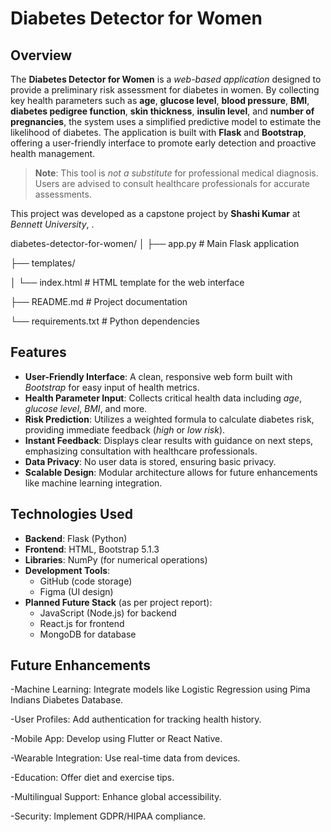 # Diabetes Detector for Women

## Overview
The **Diabetes Detector for Women** is a *web-based application* designed to provide a preliminary risk assessment for diabetes in women. 
By collecting key health parameters such as **age**, **glucose level**, **blood pressure**, **BMI**, **diabetes pedigree function**, 
**skin thickness**, **insulin level**, and **number of pregnancies**, the system uses a simplified predictive model to estimate the likelihood of diabetes. 
The application is built with **Flask** and **Bootstrap**, offering a user-friendly interface to promote early detection and proactive health management. 

> **Note**: This tool is *not a substitute* for professional medical diagnosis. Users are advised to consult healthcare professionals for accurate assessments.

This project was developed as a capstone project by **Shashi Kumar**  at *Bennett University*, .

diabetes-detector-for-women/
│
├── app.py                  # Main Flask application

├── templates/

│   └── index.html          # HTML template for the web interface

├── README.md               # Project documentation

└── requirements.txt        # Python dependencies

## Features
- **User-Friendly Interface**: A clean, responsive web form built with *Bootstrap* for easy input of health metrics.
- **Health Parameter Input**: Collects critical health data including *age*, *glucose level*, *BMI*, and more.
- **Risk Prediction**: Utilizes a weighted formula to calculate diabetes risk, providing immediate feedback (*high* or *low risk*).
- **Instant Feedback**: Displays clear results with guidance on next steps, emphasizing consultation with healthcare professionals.
- **Data Privacy**: No user data is stored, ensuring basic privacy.
- **Scalable Design**: Modular architecture allows for future enhancements like machine learning integration.

## Technologies Used
- **Backend**: Flask (Python)
- **Frontend**: HTML, Bootstrap 5.1.3
- **Libraries**: NumPy (for numerical operations)
- **Development Tools**: 
  - GitHub (code storage)
  - Figma (UI design)
- **Planned Future Stack** (as per project report):
  - JavaScript (Node.js) for backend
  - React.js for frontend
  - MongoDB for database


## Future Enhancements
-Machine Learning: Integrate models like Logistic Regression using Pima Indians Diabetes Database.

-User Profiles: Add authentication for tracking health history.

-Mobile App: Develop using Flutter or React Native.

-Wearable Integration: Use real-time data from devices.

-Education: Offer diet and exercise tips.

-Multilingual Support: Enhance global accessibility.

-Security: Implement GDPR/HIPAA compliance.
 


